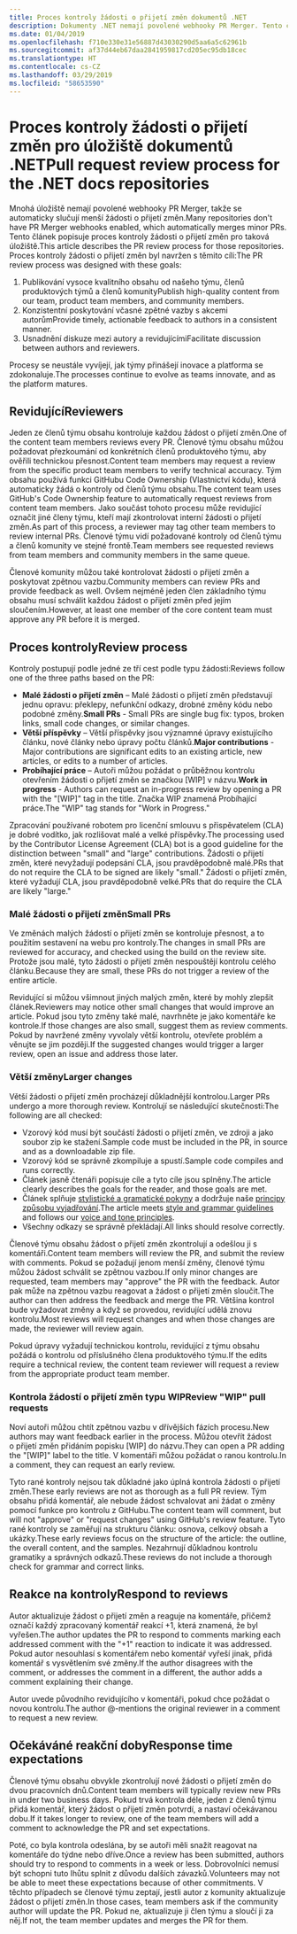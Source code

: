 ```yaml
---
title: Proces kontroly žádosti o přijetí změn dokumentů .NET
description: Dokumenty .NET nemají povolené webhooky PR Merger. Tento článek popisuje proces kontroly žádosti o přijetí změn pro taková úložiště.
ms.date: 01/04/2019
ms.openlocfilehash: f710e330e31e56887d43030290d5aa6a5c62961b
ms.sourcegitcommit: af37d44eb67daa2841959817cd205ec95db18cec
ms.translationtype: HT
ms.contentlocale: cs-CZ
ms.lasthandoff: 03/29/2019
ms.locfileid: "58653590"
---
```

# <a name="pull-request-review-process-for-the-net-docs-repositories"></a><span data-ttu-id="6c16e-104">Proces kontroly žádosti o přijetí změn pro úložiště dokumentů .NET</span><span class="sxs-lookup"><span data-stu-id="6c16e-104">Pull request review process for the .NET docs repositories</span></span>

<span data-ttu-id="6c16e-105">Mnohá úložiště nemají povolené webhooky PR Merger, takže se automaticky slučují menší žádosti o přijetí změn.</span><span class="sxs-lookup"><span data-stu-id="6c16e-105">Many repositories don't have PR Merger webhooks enabled, which automatically merges minor PRs.</span></span> <span data-ttu-id="6c16e-106">Tento článek popisuje proces kontroly žádosti o přijetí změn pro taková úložiště.</span><span class="sxs-lookup"><span data-stu-id="6c16e-106">This article describes the PR review process for those repositories.</span></span> <span data-ttu-id="6c16e-107">Proces kontroly žádosti o přijetí změn byl navržen s těmito cíli:</span><span class="sxs-lookup"><span data-stu-id="6c16e-107">The PR review process was designed with these goals:</span></span>

1. <span data-ttu-id="6c16e-108">Publikování vysoce kvalitního obsahu od našeho týmu, členů produktových týmů a členů komunity</span><span class="sxs-lookup"><span data-stu-id="6c16e-108">Publish high-quality content from our team, product team members, and community members.</span></span>
1. <span data-ttu-id="6c16e-109">Konzistentní poskytování včasné zpětné vazby s akcemi autorům</span><span class="sxs-lookup"><span data-stu-id="6c16e-109">Provide timely, actionable feedback to authors in a consistent manner.</span></span>
1. <span data-ttu-id="6c16e-110">Usnadnění diskuze mezi autory a revidujícími</span><span class="sxs-lookup"><span data-stu-id="6c16e-110">Facilitate discussion between authors and reviewers.</span></span>

<span data-ttu-id="6c16e-111">Procesy se neustále vyvíjejí, jak týmy přinášejí inovace a platforma se zdokonaluje.</span><span class="sxs-lookup"><span data-stu-id="6c16e-111">The processes continue to evolve as teams innovate, and as the platform matures.</span></span>

## <a name="reviewers"></a><span data-ttu-id="6c16e-112">Revidující</span><span class="sxs-lookup"><span data-stu-id="6c16e-112">Reviewers</span></span>

<span data-ttu-id="6c16e-113">Jeden ze členů týmu obsahu kontroluje každou žádost o přijetí změn.</span><span class="sxs-lookup"><span data-stu-id="6c16e-113">One of the content team members reviews every PR.</span></span> <span data-ttu-id="6c16e-114">Členové týmu obsahu můžou požadovat přezkoumání od konkrétních členů produktového týmu, aby ověřili technickou přesnost.</span><span class="sxs-lookup"><span data-stu-id="6c16e-114">Content team members may request a review from the specific product team members to verify technical accuracy.</span></span> <span data-ttu-id="6c16e-115">Tým obsahu používá funkci GitHubu Code Ownership (Vlastnictví kódu), která automaticky žádá o kontroly od členů týmu obsahu.</span><span class="sxs-lookup"><span data-stu-id="6c16e-115">The content team uses GitHub's Code Ownership feature to automatically request reviews from content team members.</span></span> <span data-ttu-id="6c16e-116">Jako součást tohoto procesu může revidující označit jiné členy týmu, kteří mají zkontrolovat interní žádosti o přijetí změn.</span><span class="sxs-lookup"><span data-stu-id="6c16e-116">As part of this process, a reviewer may tag other team members to review internal PRs.</span></span> <span data-ttu-id="6c16e-117">Členové týmu vidí požadované kontroly od členů týmu a členů komunity ve stejné frontě.</span><span class="sxs-lookup"><span data-stu-id="6c16e-117">Team members see requested reviews from team members and community members in the same queue.</span></span>

<span data-ttu-id="6c16e-118">Členové komunity můžou také kontrolovat žádosti o přijetí změn a poskytovat zpětnou vazbu.</span><span class="sxs-lookup"><span data-stu-id="6c16e-118">Community members can review PRs and provide feedback as well.</span></span> <span data-ttu-id="6c16e-119">Ovšem nejméně jeden člen základního týmu obsahu musí schválit každou žádost o přijetí změn před jejím sloučením.</span><span class="sxs-lookup"><span data-stu-id="6c16e-119">However, at least one member of the core content team must approve any PR before it is merged.</span></span>

## <a name="review-process"></a><span data-ttu-id="6c16e-120">Proces kontroly</span><span class="sxs-lookup"><span data-stu-id="6c16e-120">Review process</span></span>

<span data-ttu-id="6c16e-121">Kontroly postupují podle jedné ze tří cest podle typu žádosti:</span><span class="sxs-lookup"><span data-stu-id="6c16e-121">Reviews follow one of the three paths based on the PR:</span></span>

- <span data-ttu-id="6c16e-122">**Malé žádosti o přijetí změn** – Malé žádosti o přijetí změn představují jednu opravu: překlepy, nefunkční odkazy, drobné změny kódu nebo podobné změny.</span><span class="sxs-lookup"><span data-stu-id="6c16e-122">**Small PRs** - Small PRs are single bug fix: typos, broken links, small code changes, or similar changes.</span></span>
- <span data-ttu-id="6c16e-123">**Větší příspěvky** – Větší příspěvky jsou významné úpravy existujícího článku, nové články nebo úpravy počtu článků.</span><span class="sxs-lookup"><span data-stu-id="6c16e-123">**Major contributions** - Major contributions are significant edits to an existing article, new articles, or edits to a number of articles.</span></span>
- <span data-ttu-id="6c16e-124">**Probíhající práce** – Autoři můžou požádat o průběžnou kontrolu otevřením žádosti o přijetí změn se značkou [WIP] v názvu.</span><span class="sxs-lookup"><span data-stu-id="6c16e-124">**Work in progress** - Authors can request an in-progress review by opening a PR with the "[WIP]" tag in the title.</span></span> <span data-ttu-id="6c16e-125">Značka WIP znamená Probíhající práce.</span><span class="sxs-lookup"><span data-stu-id="6c16e-125">The "WIP" tag stands for "Work in Progress."</span></span> 

<span data-ttu-id="6c16e-126">Zpracování používané robotem pro licenční smlouvu s přispěvatelem (CLA) je dobré vodítko, jak rozlišovat malé a velké příspěvky.</span><span class="sxs-lookup"><span data-stu-id="6c16e-126">The processing used by the Contributor License Agreement (CLA) bot is a good guideline for the distinction between "small" and "large" contributions.</span></span> <span data-ttu-id="6c16e-127">Žádosti o přijetí změn, které nevyžadují podepsání CLA, jsou pravděpodobně malé.</span><span class="sxs-lookup"><span data-stu-id="6c16e-127">PRs that do not require the CLA to be signed are likely "small."</span></span> <span data-ttu-id="6c16e-128">Žádosti o přijetí změn, které vyžadují CLA, jsou pravděpodobně velké.</span><span class="sxs-lookup"><span data-stu-id="6c16e-128">PRs that do require the CLA are likely "large."</span></span>

### <a name="small-prs"></a><span data-ttu-id="6c16e-129">Malé žádosti o přijetí změn</span><span class="sxs-lookup"><span data-stu-id="6c16e-129">Small PRs</span></span>

<span data-ttu-id="6c16e-130">Ve změnách malých žádostí o přijetí změn se kontroluje přesnost, a to použitím sestavení na webu pro kontroly.</span><span class="sxs-lookup"><span data-stu-id="6c16e-130">The changes in small PRs are reviewed for accuracy, and checked using the build on the review site.</span></span> <span data-ttu-id="6c16e-131">Protože jsou malé, tyto žádosti o přijetí změn nespouštějí kontrolu celého článku.</span><span class="sxs-lookup"><span data-stu-id="6c16e-131">Because they are small, these PRs do not trigger a review of the entire article.</span></span> 

<span data-ttu-id="6c16e-132">Revidující si můžou všimnout jiných malých změn, které by mohly zlepšit článek.</span><span class="sxs-lookup"><span data-stu-id="6c16e-132">Reviewers may notice other small changes that would improve an article.</span></span> <span data-ttu-id="6c16e-133">Pokud jsou tyto změny také malé, navrhněte je jako komentáře ke kontrole.</span><span class="sxs-lookup"><span data-stu-id="6c16e-133">If those changes are also small, suggest them as review comments.</span></span> <span data-ttu-id="6c16e-134">Pokud by navržené změny vyvolaly větší kontrolu, otevřete problém a věnujte se jim později.</span><span class="sxs-lookup"><span data-stu-id="6c16e-134">If the suggested changes would trigger a larger review, open an issue and address those later.</span></span> 

### <a name="larger-changes"></a><span data-ttu-id="6c16e-135">Větší změny</span><span class="sxs-lookup"><span data-stu-id="6c16e-135">Larger changes</span></span>

<span data-ttu-id="6c16e-136">Větší žádosti o přijetí změn procházejí důkladnější kontrolou.</span><span class="sxs-lookup"><span data-stu-id="6c16e-136">Larger PRs undergo a more thorough review.</span></span> <span data-ttu-id="6c16e-137">Kontrolují se následující skutečnosti:</span><span class="sxs-lookup"><span data-stu-id="6c16e-137">The following are all checked:</span></span>

- <span data-ttu-id="6c16e-138">Vzorový kód musí být součástí žádosti o přijetí změn, ve zdroji a jako soubor zip ke stažení.</span><span class="sxs-lookup"><span data-stu-id="6c16e-138">Sample code must be included in the PR, in source and as a downloadable zip file.</span></span>
- <span data-ttu-id="6c16e-139">Vzorový kód se správně zkompiluje a spustí.</span><span class="sxs-lookup"><span data-stu-id="6c16e-139">Sample code compiles and runs correctly.</span></span>
- <span data-ttu-id="6c16e-140">Článek jasně čtenáři popisuje cíle a tyto cíle jsou splněny.</span><span class="sxs-lookup"><span data-stu-id="6c16e-140">The article clearly describes the goals for the reader, and those goals are met.</span></span>
- <span data-ttu-id="6c16e-141">Článek splňuje [stylistické a gramatické pokyny](dotnet-style-guide.md) a dodržuje naše [principy způsobu vyjadřování](dotnet-voice-tone.md).</span><span class="sxs-lookup"><span data-stu-id="6c16e-141">The article meets [style and grammar guidelines](dotnet-style-guide.md) and follows our [voice and tone principles](dotnet-voice-tone.md).</span></span>
- <span data-ttu-id="6c16e-142">Všechny odkazy se správně překládají.</span><span class="sxs-lookup"><span data-stu-id="6c16e-142">All links should resolve correctly.</span></span>

<span data-ttu-id="6c16e-143">Členové týmu obsahu žádost o přijetí změn zkontrolují a odešlou ji s komentáři.</span><span class="sxs-lookup"><span data-stu-id="6c16e-143">Content team members will review the PR, and submit the review with comments.</span></span> <span data-ttu-id="6c16e-144">Pokud se požadují jenom menší změny, členové týmu můžou žádost schválit se zpětnou vazbou.</span><span class="sxs-lookup"><span data-stu-id="6c16e-144">If only minor changes are requested, team members may "approve" the PR with the feedback.</span></span> <span data-ttu-id="6c16e-145">Autor pak může na zpětnou vazbu reagovat a žádost o přijetí změn sloučit.</span><span class="sxs-lookup"><span data-stu-id="6c16e-145">The author can then address the feedback and merge the PR.</span></span> <span data-ttu-id="6c16e-146">Většina kontrol bude vyžadovat změny a když se provedou, revidující udělá znovu kontrolu.</span><span class="sxs-lookup"><span data-stu-id="6c16e-146">Most reviews will request changes and when those changes are made, the reviewer will review again.</span></span>

<span data-ttu-id="6c16e-147">Pokud úpravy vyžadují technickou kontrolu, revidující z týmu obsahu požádá o kontrolu od příslušného člena produktového týmu.</span><span class="sxs-lookup"><span data-stu-id="6c16e-147">If the edits require a technical review, the content team reviewer will request a review from the appropriate product team member.</span></span>

### <a name="review-wip-pull-requests"></a><span data-ttu-id="6c16e-148">Kontrola žádostí o přijetí změn typu WIP</span><span class="sxs-lookup"><span data-stu-id="6c16e-148">Review "WIP" pull requests</span></span>

<span data-ttu-id="6c16e-149">Noví autoři můžou chtít zpětnou vazbu v dřívějších fázích procesu.</span><span class="sxs-lookup"><span data-stu-id="6c16e-149">New authors may want feedback earlier in the process.</span></span> <span data-ttu-id="6c16e-150">Můžou otevřít žádost o přijetí změn přidáním popisku [WIP] do názvu.</span><span class="sxs-lookup"><span data-stu-id="6c16e-150">They can open a PR adding the "[WIP]" label to the title.</span></span> <span data-ttu-id="6c16e-151">V komentáři můžou požádat o ranou kontrolu.</span><span class="sxs-lookup"><span data-stu-id="6c16e-151">In a comment, they can request an early review.</span></span>

<span data-ttu-id="6c16e-152">Tyto rané kontroly nejsou tak důkladné jako úplná kontrola žádosti o přijetí změn.</span><span class="sxs-lookup"><span data-stu-id="6c16e-152">These early reviews are not as thorough as a full PR review.</span></span> <span data-ttu-id="6c16e-153">Tým obsahu přidá komentář, ale nebude žádost schvalovat ani žádat o změny pomocí funkce pro kontrolu z GitHubu.</span><span class="sxs-lookup"><span data-stu-id="6c16e-153">The content team will comment, but will not "approve" or "request changes" using GitHub's review feature.</span></span> <span data-ttu-id="6c16e-154">Tyto rané kontroly se zaměřují na strukturu článku: osnova, celkový obsah a ukázky.</span><span class="sxs-lookup"><span data-stu-id="6c16e-154">These early reviews focus on the structure of the article: the outline, the overall content, and the samples.</span></span> <span data-ttu-id="6c16e-155">Nezahrnují důkladnou kontrolu gramatiky a správných odkazů.</span><span class="sxs-lookup"><span data-stu-id="6c16e-155">These reviews do not include a thorough check for grammar and correct links.</span></span>

## <a name="respond-to-reviews"></a><span data-ttu-id="6c16e-156">Reakce na kontroly</span><span class="sxs-lookup"><span data-stu-id="6c16e-156">Respond to reviews</span></span>

<span data-ttu-id="6c16e-157">Autor aktualizuje žádost o přijetí změn a reaguje na komentáře, přičemž označí každý zpracovaný komentář reakcí +1, která znamená, že byl vyřešen.</span><span class="sxs-lookup"><span data-stu-id="6c16e-157">The author updates the PR to respond to comments marking each addressed comment with the "+1" reaction to indicate it was addressed.</span></span> <span data-ttu-id="6c16e-158">Pokud autor nesouhlasí s komentářem nebo komentář vyřeší jinak, přidá komentář s vysvětlením své změny.</span><span class="sxs-lookup"><span data-stu-id="6c16e-158">If the author disagrees with the comment, or addresses the comment in a different, the author adds a comment explaining their change.</span></span>

<span data-ttu-id="6c16e-159">Autor uvede původního revidujícího v komentáři, pokud chce požádat o novou kontrolu.</span><span class="sxs-lookup"><span data-stu-id="6c16e-159">The author @-mentions the original reviewer in a comment to request a new review.</span></span> 

## <a name="response-time-expectations"></a><span data-ttu-id="6c16e-160">Očekáváné reakční doby</span><span class="sxs-lookup"><span data-stu-id="6c16e-160">Response time expectations</span></span>

<span data-ttu-id="6c16e-161">Členové týmu obsahu obvykle zkontrolují nové žádosti o přijetí změn do dvou pracovních dnů.</span><span class="sxs-lookup"><span data-stu-id="6c16e-161">Content team members will typically review new PRs in under two business days.</span></span> <span data-ttu-id="6c16e-162">Pokud trvá kontrola déle, jeden z členů týmu přidá komentář, který žádost o přijetí změn potvrdí, a nastaví očekávanou dobu.</span><span class="sxs-lookup"><span data-stu-id="6c16e-162">If it takes longer to review, one of the team members will add a comment to acknowledge the PR and set expectations.</span></span>

<span data-ttu-id="6c16e-163">Poté, co byla kontrola odeslána, by se autoři měli snažit reagovat na komentáře do týdne nebo dříve.</span><span class="sxs-lookup"><span data-stu-id="6c16e-163">Once a review has been submitted, authors should try to respond to comments in a week or less.</span></span> <span data-ttu-id="6c16e-164">Dobrovolníci nemusí být schopni tuto lhůtu splnit z důvodu dalších závazků.</span><span class="sxs-lookup"><span data-stu-id="6c16e-164">Volunteers may not be able to meet these expectations because of other commitments.</span></span> <span data-ttu-id="6c16e-165">V těchto případech se členové týmu zeptají, jestli autor z komunity aktualizuje žádost o přijetí změn.</span><span class="sxs-lookup"><span data-stu-id="6c16e-165">In those cases, team members ask if the community author will update the PR.</span></span> <span data-ttu-id="6c16e-166">Pokud ne, aktualizuje ji člen týmu a sloučí ji za něj.</span><span class="sxs-lookup"><span data-stu-id="6c16e-166">If not, the team member updates and merges the PR for them.</span></span>
